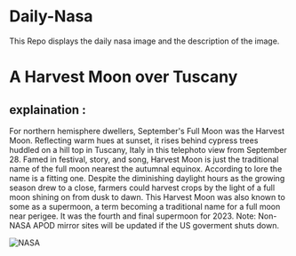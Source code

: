 # Daily-Nasa

This Repo displays the daily nasa image and the description of the image.

<!--NASA-->
# A Harvest Moon over Tuscany
## explaination :

For northern hemisphere dwellers, September's Full Moon was the Harvest Moon. Reflecting warm hues at sunset, it rises behind cypress trees huddled on a hill top in Tuscany, Italy in this telephoto view from September 28.  Famed in festival, story, and song, Harvest Moon is just the traditional name of the full moon nearest the autumnal equinox.  According to lore the name is a fitting one. Despite the diminishing daylight hours as the growing season drew to a close, farmers could harvest crops by the light of a full moon shining on from dusk to dawn. This Harvest Moon was also known to some as a supermoon, a term becoming a traditional name for a full moon near perigee. It was the fourth and final supermoon for 2023.   Note: Non-NASA APOD mirror sites will be updated if the US goverment shuts down.

![NASA](https://apod.nasa.gov/apod/image/2309/HarvestMoonNest.jpg)
<!--/NASA-->